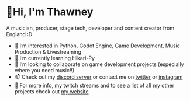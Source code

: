 # 👋Hi, I'm Thawney
A musician, producer, stage tech, developer and content creator from England :D
- 👀 I’m interested in Python, Godot Engine, Game Development, Music Production & Livestreaming
- 🌱 I’m currently learning Hikari-Py
- 💞️ I’m looking to collaborate on game development projects (especially where you need music!!)
- 📫 Check out my [discord server](https://dsc.gg/thawney) or contact me on [twitter](https://twitter.com/_thawney) or [instagram](https://instagram.com/_thawney)
- 🔗 For more info, my twitch streams and to see a list of all my other projects check out [my website](https://thawney.com/)
